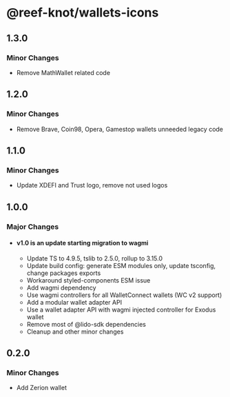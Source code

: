 # @reef-knot/wallets-icons

## 1.3.0

### Minor Changes

- Remove MathWallet related code

## 1.2.0

### Minor Changes

- Remove Brave, Coin98, Opera, Gamestop wallets unneeded legacy code

## 1.1.0

### Minor Changes

- Update XDEFI and Trust logo, remove not used logos

## 1.0.0

### Major Changes

- #### v1.0 is an update starting migration to wagmi
  - Update TS to 4.9.5, tslib to 2.5.0, rollup to 3.15.0
  - Update build config: generate ESM modules only, update tsconfig, change packages exports
  - Workaround styled-components ESM issue
  - Add wagmi dependency
  - Use wagmi controllers for all WalletConnect wallets (WC v2 support)
  - Add a modular wallet adapter API
  - Use a wallet adapter API with wagmi injected controller for Exodus wallet
  - Remove most of @lido-sdk dependencies
  - Cleanup and other minor changes

## 0.2.0

### Minor Changes

- Add Zerion wallet
